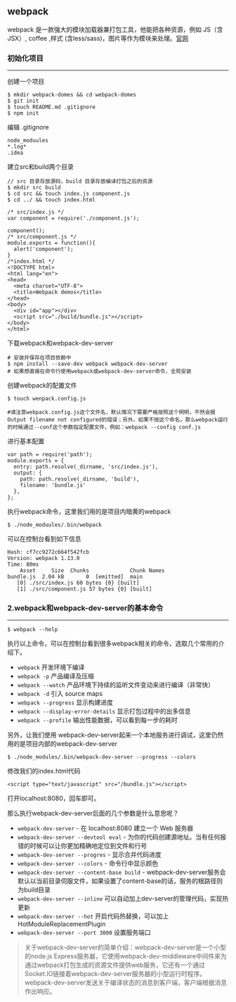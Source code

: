 ## webpack

webpack 是一款强大的模块加载器兼打包工具，他能把各种资源，例如 JS（含 JSX）, coffee ,样式 (含less/sass)，图片等作为模块来处理。[官网](http://webpack.github.io/)

### 初始化项目
---

创建一个项目

```
$ mkdir webpack-domes && cd webpack-domes
$ git init
$ touch README.md .gitignore
$ npm init
```

编辑 .gitignore

```
node_moduules
*.log*
.idea
```

建立src和build两个目录

```
// src 目录存放源码，build 目录存放编译打包之后的资源
$ mkdir src build
$ cd src && touch index.js component.js
$ cd ../ && touch index.html

```
```
/* src/index.js */
var component = require('./component.js');

component();
/* src/component.js */
module.exports = function(){
  alert('component');
}
/*index.html */
<!DOCTYPE html>
<html lang="en">
<head>
  <meta charset="UTF-8">
  <title>Webpack demos</title>
</head>
<body>
  <div id="app"></div>
  <script src="./build/bundle.js"></script>
</body>
</html>

```

下载webpack和webpack-dev-server
```
# 安装并保存在项目依赖中
$ npm install --save-dev webpack webpack-dev-server
# 如果想直接在命令行使用webpack或webpack-dev-server命令，全局安装
```
创建webpack的配置文件
```
$ touch wenpack.config.js
```
`#请注意webpack.config.js这个文件名，默认情况下需要严格按照这个明明，不然会报Output filename not configured的错误；另外，如果不按这个命名，那么webpack运行的时候通过--conf这个参数指定配置文件，例如：webpack --config conf.js`

进行基本配置
```
var path = require('path');
module.exports = {
  entry: path.resolve(_dirname, 'src/index.js'),
  output: {
    path: path.resolve(_dirname, 'build'),
    filename: 'bundle.js'
  },
};
```
执行webpack命令，这里我们用的是项目内暗黄的webpack
```
$ ./node_moduules/.bin/webpack
```
可以在控制台看到如下信息
```
Hash: cf7cc9272c664f542fcb
Version: webpack 1.13.0
Time: 80ms
    Asset     Size  Chunks             Chunk Names
bundle.js  2.04 kB       0  [emitted]  main
   [0] ./src/index.js 60 bytes {0} [built]
   [1] ./src/component.js 57 bytes {0} [built]
```

### 2.webpack和webpack-dev-server的基本命令
------
```
$ webpack --help
```
执行以上命令，可以在控制台看到很多webpack相关的命令，选取几个常用的介绍下。

- `webpack` 开发环境下编译
- `webpack -p` 产品编译及压缩
- `webpack --watch`   产品环境下持续的监听文件变动来进行编译（非常快）
- `webpack -d` 引入 source maps
- `webpack --progress` 显示构建进度
- `webpack --display-error-details` 显示打包过程中的出多信息
- `webpack --profile` 输出性能数据，可以看到每一步的耗时

另外，让我们使用 webpack-dev-server起来一个本地服务进行调试，这里仍然用的是项目内部的webpack-dev-server

```
$ ./node_modules/.bin/webpack-dev-server --progress --colors
```

修改我们的index.html代码

```
<script type="text/javascript" src="/bundle.js"></script>
```
打开localhost:8080，回车即可。

那么执行webpack-dev-server后面的几个参数是什么意思呢？

- `webpack-dev-server` - 在 localhost:8080 建立一个 Web 服务器
- `webpack-dev-server --devtool eval` - 为你的代码创建源地址。当有任何报错的时候可以让你更加精确地定位到文件和行号
- `webpack-dev-server --progres` - 显示合并代码进度
- `webpack-dev-server --colors` - 命令行中显示颜色
- `webpack-dev-server --content-base build` - webpack-dev-server服务会默认以当前目录伺服文件，如果设置了content-base的话，服务的根路径则为build目录
- `webpack-dev-server --inline` 可以自动加上dev-server的管理代码，实现热更新
- `webpack-dev-server --hot` 开启代码热替换，可以加上HotModuleReplacementPlugin
- `webpack-dev-server --port 3000` 设置服务端口

> 关于webpack-dev-server的简单介绍：webpack-dev-server是一个小型的node.js Express服务器，它使用webpack-dev-middleware中间件来为通过webpack打包生成的资源文件提供web服务，它还有一个通过Socket.IO链接着webpack-dev-server服务器的小型运行时程序。webpack-dev-server发送关于编译状态的消息到客户端，客户端根据消息作出响应。

















```

